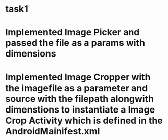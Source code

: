 # task1

# Implemented Image Picker and passed the file as a params with dimensions

# Implemented Image Cropper with the imagefile as a parameter and source with the filepath alongwith dimenstions to instantiate a Image Crop Activity which is defined in the AndroidMainifest.xml
